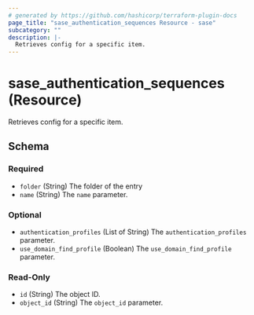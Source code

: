 ```yaml
---
# generated by https://github.com/hashicorp/terraform-plugin-docs
page_title: "sase_authentication_sequences Resource - sase"
subcategory: ""
description: |-
  Retrieves config for a specific item.
---
```


# sase_authentication_sequences (Resource)

Retrieves config for a specific item.



<!-- schema generated by tfplugindocs -->
## Schema

### Required

- `folder` (String) The folder of the entry
- `name` (String) The `name` parameter.

### Optional

- `authentication_profiles` (List of String) The `authentication_profiles` parameter.
- `use_domain_find_profile` (Boolean) The `use_domain_find_profile` parameter.

### Read-Only

- `id` (String) The object ID.
- `object_id` (String) The `object_id` parameter.


